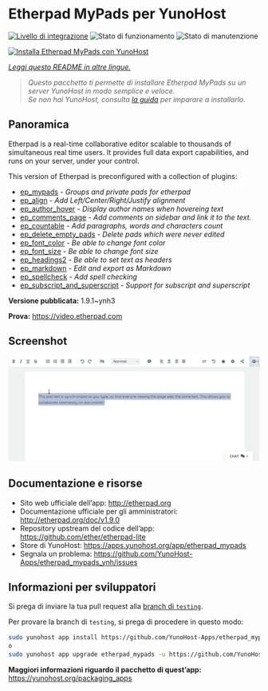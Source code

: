 <!--
N.B.: Questo README è stato automaticamente generato da <https://github.com/YunoHost/apps/tree/master/tools/readme_generator>
NON DEVE essere modificato manualmente.
-->

# Etherpad MyPads per YunoHost

[![Livello di integrazione](https://dash.yunohost.org/integration/etherpad_mypads.svg)](https://dash.yunohost.org/appci/app/etherpad_mypads) ![Stato di funzionamento](https://ci-apps.yunohost.org/ci/badges/etherpad_mypads.status.svg) ![Stato di manutenzione](https://ci-apps.yunohost.org/ci/badges/etherpad_mypads.maintain.svg)

[![Installa Etherpad MyPads con YunoHost](https://install-app.yunohost.org/install-with-yunohost.svg)](https://install-app.yunohost.org/?app=etherpad_mypads)

*[Leggi questo README in altre lingue.](./ALL_README.md)*

> *Questo pacchetto ti permette di installare Etherpad MyPads su un server YunoHost in modo semplice e veloce.*  
> *Se non hai YunoHost, consulta [la guida](https://yunohost.org/install) per imparare a installarlo.*

## Panoramica

Etherpad is a real-time collaborative editor scalable to thousands of simultaneous real time users. It provides full data export capabilities, and runs on your server, under your control.

This version of Etherpad is preconfigured with a collection of plugins: 

- [ep_mypads](https://www.npmjs.com/package/ep_mypads) - *Groups and private pads for etherpad*
- [ep_align](https://www.npmjs.com/package/ep_align) - *Add Left/Center/Right/Justify alignment*
- [ep_author_hover](https://www.npmjs.com/package/ep_author_hover) - *Display author names when hovereing text*
- [ep_comments_page](https://www.npmjs.com/package/ep_comments_page) - *Add comments on sidebar and link it to the text.*
- [ep_countable](https://www.npmjs.com/package/ep_countable) - *Add paragraphs, words and characters count*
- [ep_delete_empty_pads](https://www.npmjs.com/package/ep_delete_empty_pads) - *Delete pads which were never edited*
- [ep_font_color](https://www.npmjs.com/package/ep_font_color) - *Be able to change font color*
- [ep_font_size](https://www.npmjs.com/package/ep_font_size) - *Be able to change font size*
- [ep_headings2](https://www.npmjs.com/package/ep_headings2) - *Be able to set text as headers*
- [ep_markdown](https://www.npmjs.com/package/ep_markdown) - *Edit and export as Markdown*
- [ep_spellcheck](https://www.npmjs.com/package/ep_spellcheck) - *Add spell checking*
- [ep_subscript_and_superscript](https://www.npmjs.com/package/ep_subscript_and_superscript) - *Support for subscript and superscript*


**Versione pubblicata:** 1.9.1~ynh3

**Prova:** <https://video.etherpad.com>

## Screenshot

![Screenshot di Etherpad MyPads](./doc/screenshots/etherpad_demo.gif)

## Documentazione e risorse

- Sito web ufficiale dell’app: <http://etherpad.org>
- Documentazione ufficiale per gli amministratori: <http://etherpad.org/doc/v1.9.0>
- Repository upstream del codice dell’app: <https://github.com/ether/etherpad-lite>
- Store di YunoHost: <https://apps.yunohost.org/app/etherpad_mypads>
- Segnala un problema: <https://github.com/YunoHost-Apps/etherpad_mypads_ynh/issues>

## Informazioni per sviluppatori

Si prega di inviare la tua pull request alla [branch di `testing`](https://github.com/YunoHost-Apps/etherpad_mypads_ynh/tree/testing).

Per provare la branch di `testing`, si prega di procedere in questo modo:

```bash
sudo yunohost app install https://github.com/YunoHost-Apps/etherpad_mypads_ynh/tree/testing --debug
o
sudo yunohost app upgrade etherpad_mypads -u https://github.com/YunoHost-Apps/etherpad_mypads_ynh/tree/testing --debug
```

**Maggiori informazioni riguardo il pacchetto di quest’app:** <https://yunohost.org/packaging_apps>
